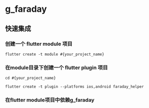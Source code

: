 # g_faraday

## 快速集成

### 创建一个 flutter module 项目

```
flutter create -t module #{your_project_name}

```

### 在module目录下创建一个 flutter plugin 项目

```
cd #{your_project_name}

flutter create -t plugin --platforms ios,android faraday_helper

```

### 在flutter module项目中依赖g_faraday
```
```
